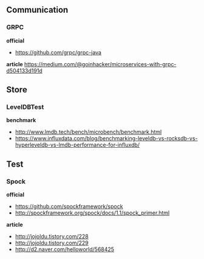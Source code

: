 ## Communication
### GRPC
**official**
- https://github.com/grpc/grpc-java

**article**
https://medium.com/@goinhacker/microservices-with-grpc-d504133d191d

## Store
### LevelDBTest
**benchmark**
- http://www.lmdb.tech/bench/microbench/benchmark.html
- https://www.influxdata.com/blog/benchmarking-leveldb-vs-rocksdb-vs-hyperleveldb-vs-lmdb-performance-for-influxdb/


## Test
### Spock
**official**
- https://github.com/spockframework/spock
- http://spockframework.org/spock/docs/1.1/spock_primer.html

**article**
- http://jojoldu.tistory.com/228
- http://jojoldu.tistory.com/229
- http://d2.naver.com/helloworld/568425

